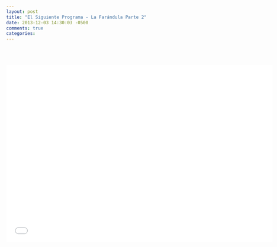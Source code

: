 ```yaml
---
layout: post
title: "El Siguiente Programa - La Farándula Parte 2"
date: 2013-12-03 14:30:03 -0500
comments: true
categories: 
---
```

<div align="center">

<br></br>
<iframe width="720" height="480" src="//www.youtube.com/embed/7OZ54tx8Iyw" frameborder="0" allowfullscreen></iframe>
</div>